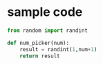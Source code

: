 # sample code

```python
from random import randint

def num_picker(num):
    result = randint(1,num+1)
    return result
```

